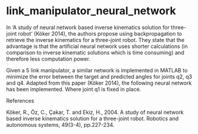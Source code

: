 # link_manipulator_neural_network
In ‘A study of neural network based inverse kinematics solution for three-joint robot’ (Köker 2014), the authors propose using backpropagation to retrieve the inverse kinematics for a three-joint robot. They state that the advantage is that the artificial neural network uses shorter calculations (in comparison to inverse kinematic solutions which is time consuming) and therefore less computation power.

Given a 5 link manipulator, a similar network is implemented in MATLAB to minimize the error between the target and predicted angles for joints q2, q3 and q4. Adapted from this paper (Köker 2014), the following neural network has been implemented. Where joint q1 is fixed in place.

References

Köker, R., Öz, C., Çakar, T. and Ekiz, H., 2004. A study of neural network based inverse kinematics
solution for a three-joint robot. Robotics and autonomous systems, 49(3-4), pp.227-234.
